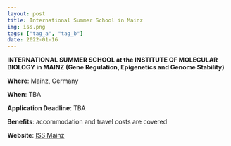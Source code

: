 ```yaml
---
layout: post
title: International Summer School in Mainz
img: iss.png
tags: ["tag_a", "tag_b"]
date: 2022-01-16
---
```


**INTERNATIONAL SUMMER SCHOOL at the INSTITUTE OF MOLECULAR BIOLOGY in MAINZ (Gene Regulation, Epigenetics and Genome Stability)**

**Where**: Mainz, Germany 

**When**: TBA

**Application Deadline**: TBA

**Benefits**: accommodation and travel costs are covered  

**Website**: [ISS Mainz](https://www.imb.de/students-postdocs/international-summer-school/)


